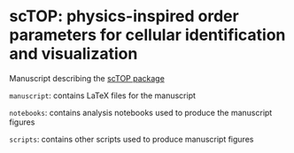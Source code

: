 # scTOP: physics-inspired order parameters for cellular identification and visualization
Manuscript describing the [scTOP package](https://github.com/Emergent-Behaviors-in-Biology/scTOP)

`manuscript`: contains LaTeX files for the manuscript

`notebooks`: contains analysis notebooks used to produce the manuscript figures

`scripts`: contains other scripts used to produce manuscript figures
